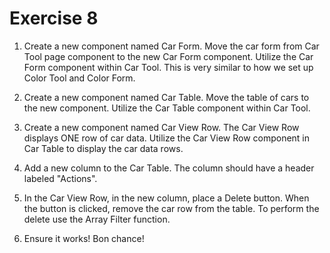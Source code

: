 # Exercise 8

1. Create a new component named Car Form. Move the car form from Car Tool page component to the new Car Form component. Utilize the Car Form component within Car Tool. This is very similar to how we set up Color Tool and Color Form.

2. Create a new component named Car Table. Move the table of cars to the new component. Utilize the Car Table component within Car Tool.

3. Create a new component named Car View Row. The Car View Row displays ONE row of car data. Utilize the Car View Row component in Car Table to display the car data rows.

4. Add a new column to the Car Table. The column should have a header labeled "Actions".

5. In the Car View Row, in the new column, place a Delete button. When the button is clicked, remove the car row from the table. To perform the delete use the Array Filter function.

6. Ensure it works! Bon chance!

